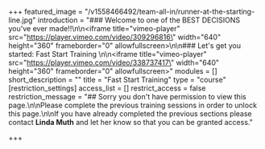 +++
featured_image = "/v1558466492/team-all-in/runner-at-the-starting-line.jpg"
introduction = "### Welcome to one of the BEST DECISIONS you've ever made!!\n\n<iframe title=\"vimeo-player\" src=\"https://player.vimeo.com/video/309296816\" width=\"640\" height=\"360\" frameborder=\"0\" allowfullscreen></iframe>\n\n### Let's get you started: Fast Start Training \n\n<iframe title=\"vimeo-player\" src=\"https://player.vimeo.com/video/338737417\" width=\"640\" height=\"360\" frameborder=\"0\" allowfullscreen></iframe>"
modules = []
short_description = ""
title = "Fast Start Training"
type = "course"
[restriction_settings]
access_list = []
restrict_access = false
restriction_message = "## Sorry you don't have permission to view this page.\n\nPlease complete the previous training sessions in order to unlock this page.\n\nIf you have already completed the previous sections please contact **Linda Muth** and let her know so that you can be granted access."

+++
